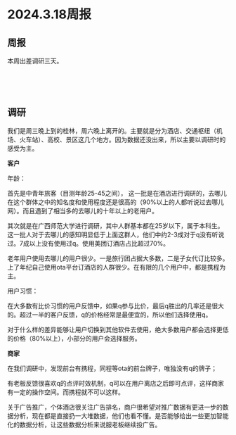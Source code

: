 # 2024.3.18周报

## 周报

本周出差调研三天。

‍

‍

## 调研

我们是周三晚上到的桂林，周六晚上离开的。主要就是分为酒店、交通枢纽（机场、火车站）、高校、景区这几个地方。因为数据还没出来，所以主要以调研时的感受为主。

**客户**

年龄：

首先是中青年旅客（目测年龄25-45之间）， 这一批是在酒店进行调研的，去哪儿在这个群体之中的知名度和使用程度还是很高的（90%以上的人都听说过去哪儿网）。而且遇到了相当多的去哪儿的十年以上的老用户。

其次就是在广西师范大学进行调研，其中人群基本都在25岁以下，属于本科生。这一批人对于去哪儿的感知明显低于上面这群人，他们中约2-3成对于q没有听说过。7成以上没有使用过q。使用美团订酒店占比超过70%。

老年用户使用去哪儿的用户很少。一是旅行团占据大多数，二是子女代订比较多。上了年纪自己使用ota平台订酒店的人群很少。在有限的几个用户中，都是携程为主。

用户习惯：

在大多数有比价习惯的用户反馈中，如果q参与比价，最后q胜出的几率还是很大的。超过一半的客户反馈，q的价格经常是最便宜的，所以他们选择使用q。

对于什么样的差异能够让用户切换到其他软件去使用，绝大多数用户都会选择更低的价格（80%以上），小部分的用户会选择服务。

**商家**

在我们调研中，发现前台有携程，同程等ota的前台牌子，唯独没有q的牌子；

有老板反馈很喜欢q的点评时效机制，q可以在用户离店之后即可点评，这样商家有一定的操作空间。而携程就不可以这样。

关于广告推广，个体酒店很关注广告排名，商户很希望对推广数据有更进一步的数据分析，现在都是直接扔一大堆数据，他们也看不懂。是否能够给出一些更加智能化的数据分析，让这些数据分析来说服老板继续投广告。

‍
